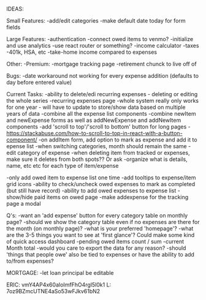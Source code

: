 IDEAS:

Small Features:
-add/edit categories
-make default date today for form fields

Large Features:
-authentication
-connect owed items to venmo?
-initialize and use analytics
-use react router or something?
-income calculator
  -taxes
  -401k, HSA, etc
  -take-home income compared to expenses

Other:
-Premium: 
  -mortgage tracking page
  -retirement chunck to live off of


Bugs:
-date workaround not working for every expense addition (defaults to day before entered value)

Current Tasks:
-ability to delete/edi recurring expenses - deleting or editing the whole series
  -recurring expenses page
-whole system really only works for one year - will have to update to store/show data based on multiple years of data
-combine all the expense list components
-combine newItem and newExpense forms as well as addNewExpense and addNewItem components
-add 'scroll to top'/'scroll to bottom' button for long pages
  -https://stackabuse.com/how-to-scroll-to-top-in-react-with-a-button-component/
-on addItem form, add option to mark as expense and add it to epense list
-when switching categories, month should remain the same
-edit category of expense
-when deleting item from tracked or expenses, make sure it deletes from both spots?? Or ask
-organize what is details, name, etc etc for each type of item/expense


-only add owed item to expense list one time
-add tooltips to expense/item grid icons
-ability to check/uncheck owed expenses to mark as completed (but still have record)
-ability to add owed expenses to expense list
-show/hide paid items on owed page
-make addexpense for the tracking page a modal



Q's:
-want an 'add expense' button for every category table on monthly page?
-should we show the category table even if no expenses are there for the month (on monthly page)?
-what is your preferred 'homepage'?
-what are the 3-5 things you want to see at 'first glance'? Could make some kind of quick access dashboard
  -pending owed items count / sum
  -current Month total
-would you care to export the data for any reason?
-should 'things that people owe' also be tied to expenses or have the ability to add to/from expenses?


MORTGAGE:
-let loan principal be editable


ERIC: vmY4AP4x60aloImfFhO4rgl5l0k1
L: 7oz9BZmcUTNE4aSo53wFJkv61bN2
